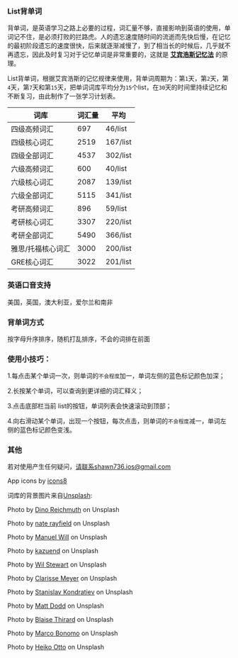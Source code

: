 ### List背单词
背单词，是英语学习之路上必要的过程，词汇量不够，直接影响到英语的使用，单词记不住，是必须打败的拦路虎。人的遗忘速度随时间的流逝而先快后慢，在记忆的最初阶段遗忘的速度很快，后来就逐渐减慢了，到了相当长的时候后，几乎就不再遗忘，因此及时复习对于记忆单词是非常重要的，这就是 __[艾宾浩斯记忆法](https://baike.baidu.com/item/艾宾浩斯记忆法)__ 的原理。

List背单词，根据艾宾浩斯的记忆规律来使用，背单词周期为：第`1`天，第`2`天，第`4`天，第`7`天和第`15`天，把单词词库平均分为`15`个list，在`30`天的时间里持续记忆和不断复习，由此制作了一张学习计划表。

| 词库 | 词汇量 | 平均 |
| ------| -----------| -----------|
| 四级高频词汇  | 697 | 46/list |
| 四级核心词汇  | 2519 | 167/list |
| 四级全部词汇  | 4537 | 302/list |
| 六级高频词汇  | 600 | 40/list |
| 六级核心词汇  | 2087 | 139/list |
| 六级全部词汇  | 5115 | 341/list |
| 考研高频词汇  | 896 | 59/list |
| 考研核心词汇  | 3307 | 220/list |
| 考研全部词汇  | 5490 | 366/list |
| 雅思/托福核心词汇  | 3000 | 200/list |
| GRE核心词汇  | 3022 | 201/list |

### 英语口音支持
美国，英国，澳大利亚，爱尔兰和南非

### 背单词方式
按字母升序排序，随机打乱排序，不会的词排在前面

### 使用小技巧：

1.每点击某个单词一次，则单词的`不会程度`加一，单词左侧的蓝色标记颜色加深；

2.长按某个单词，可以查询到更详细的词汇释义；

3.点击底部栏当前 list的按钮，单词列表会快速滚动到顶部；

4.向右滑动某个单词，出现一个按钮，每次点击，则单词的`不会程度`减一，单词左侧的蓝色标记颜色变浅。

### 其他
若对使用产生任何疑问，请联系shawn736.ios@gmail.com

App icons by [icons8](https://icons8.com/)

词库的背景图片来自[Unsplash](https://unsplash.com/search/photos/star?utm_source=unsplash&utm_medium=referral&utm_content=creditCopyText):

Photo by [Dino Reichmuth](https://unsplash.com/photos/d6yDSisNi4w?utm_source=unsplash&utm_medium=referral&utm_content=creditCopyText) on Unsplash

Photo by [nate rayfield](https://unsplash.com/photos/_WR6tUIAJe8?utm_source=unsplash&utm_medium=referral&utm_content=creditCopyText) on Unsplash

Photo by [Manuel Will](https://unsplash.com/photos/gd3t5Dtbwkw?utm_source=unsplash&utm_medium=referral&utm_content=creditCopyText) on Unsplash

Photo by [kazuend](https://unsplash.com/photos/2KXEb_8G5vo?utm_source=unsplash&utm_medium=referral&utm_content=creditCopyText) on Unsplash

Photo by [Wil Stewart](https://unsplash.com/photos/T26KCgCPsCI?utm_source=unsplash&utm_medium=referral&utm_content=creditCopyText) on Unsplash

Photo by [Clarisse Meyer](https://unsplash.com/photos/y54gnzC86lw?utm_source=unsplash&utm_medium=referral&utm_content=creditCopyText) on Unsplash

Photo by [Stanislav Kondratiev](https://unsplash.com/photos/dLKZWv4PWjo?utm_source=unsplash&utm_medium=referral&utm_content=creditCopyText) on Unsplash

Photo by [Matt Dodd](https://unsplash.com/photos/1bywoXeKbT4?utm_source=unsplash&utm_medium=referral&utm_content=creditCopyText) on Unsplash

Photo by [Blaise Thirard](https://unsplash.com/photos/U1Z81eQMP58?utm_source=unsplash&utm_medium=referral&utm_content=creditCopyText) on Unsplash

Photo by [Marco Bonomo](https://unsplash.com/photos/7fGCRRmtIaU?utm_source=unsplash&utm_medium=referral&utm_content=creditCopyText) on Unsplash

Photo by [Heiko Otto](https://unsplash.com/photos/DXyUu-e8PZc?utm_source=unsplash&utm_medium=referral&utm_content=creditCopyText) on Unsplash

